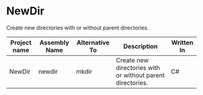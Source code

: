 # NewDir
Create new directories with or without parent directories.

| Project name | Assembly Name | Alternative To | Description | Written  In |
|-|-|-|-|-|
| NewDir | newdir | mkdir | Create new directories with or without parent directories. | C# |
